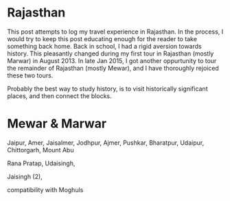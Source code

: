 # Rajasthan

This post attempts to log my travel experience in Rajasthan. In the process, I would try to keep this post educating enough for the reader to take something back home. Back in school, I had a rigid aversion towards history. This pleasantly changed during my first tour in Rajasthan (mostly Marwar) in August 2013. In late Jan 2015, I got another oppurtunity to tour the remainder of Rajasthan (mostly Mewar), and I have thoroughly rejoiced these two tours.

Probably the best way to study history, is to visit historically significant places, and then connect the blocks.

# Mewar & Marwar

Jaipur, Amer, Jaisalmer, Jodhpur, Ajmer, Pushkar, Bharatpur, Udaipur, Chittorgarh, Mount Abu

Rana Pratap, Udaisingh, 

Jaisingh (2), 

compatibility with Moghuls